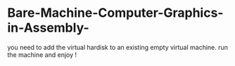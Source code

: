 # Bare-Machine-Computer-Graphics-in-Assembly-

you need to add the virtual hardisk to an existing empty virtual machine.
run the machine and enjoy ! 

